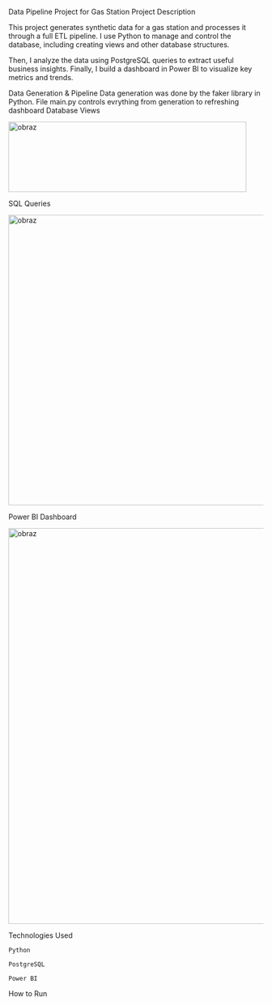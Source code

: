 Data Pipeline Project for Gas Station
Project Description

This project generates synthetic data for a gas station and processes it through a full ETL pipeline. I use Python to manage and control the database, including creating views and other database structures.

Then, I analyze the data using PostgreSQL queries to extract useful business insights. Finally, I build a dashboard in Power BI to visualize key metrics and trends.

Data Generation & Pipeline
Data generation was done by the faker library in Python. File main.py controls evrything from generation to refreshing dashboard
Database Views

<img width="470" height="139" alt="obraz" src="https://github.com/user-attachments/assets/f0e8956f-409e-4bae-91cd-44707466a27c" />

SQL Queries

<img width="826" height="574" alt="obraz" src="https://github.com/user-attachments/assets/8f4f373c-7a86-4924-8357-5decaa8f1810" />

Power BI Dashboard

<img width="1396" height="782" alt="obraz" src="https://github.com/user-attachments/assets/5b2b7ff5-1cb4-4312-af6d-e4675ba31493" />

Technologies Used

    Python

    PostgreSQL

    Power BI

How to Run

